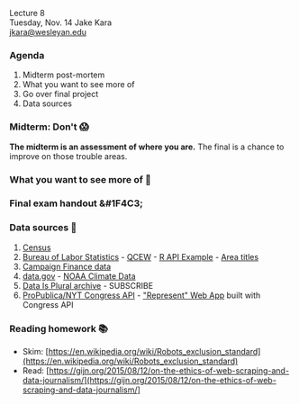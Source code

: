 Lecture 8  
Tuesday, Nov. 14
Jake Kara  
jkara@wesleyan.edu

### Agenda

1. Midterm post-mortem
2. What you want to see more of 
3. Go over final project
4. Data sources

### Midterm: Don't &#x1F631;

**The midterm is an assessment of where you are.** The final is a chance to
  improve on those trouble areas.

### What you want to see more of &#x1F52C;

### Final exam handout &#1F4C3;

### Data sources &#x1F4E1;

1. [Census](http://factfinder2.census.gov) 
2. [Bureau of Labor Statistics](https://bls.gov) - [QCEW](https://data.bls.gov/cew/doc/access/data_access_examples.htm) - [R API Example](https://data.bls.gov/cew/doc/access/data_access_examples.htm#RSCRIPT) - [Area titles](https://data.bls.gov/cew/doc/titles/area/area_titles.htm) 
3. [Campaign Finance data](https://api.open.fec.gov/developers/)
5. [data.gov](https://www.data.gov) - [NOAA Climate Data](https://www.ncdc.noaa.gov/cdo-web/webservices)
6. [Data Is Plural archive](https://tinyletter.com/data-is-plural/archive) - SUBSCRIBE
7. [ProPublica/NYT Congress API](https://projects.propublica.org/api-docs/congress-api/) - ["Represent" Web App](https://projects.propublica.org/represent/) built with Congress API



### Reading homework &#x1F4DA; 

* Skim: [https://en.wikipedia.org/wiki/Robots_exclusion_standard](https://en.wikipedia.org/wiki/Robots_exclusion_standard)
* Read: [https://gijn.org/2015/08/12/on-the-ethics-of-web-scraping-and-data-journalism/](https://gijn.org/2015/08/12/on-the-ethics-of-web-scraping-and-data-journalism/]
    

